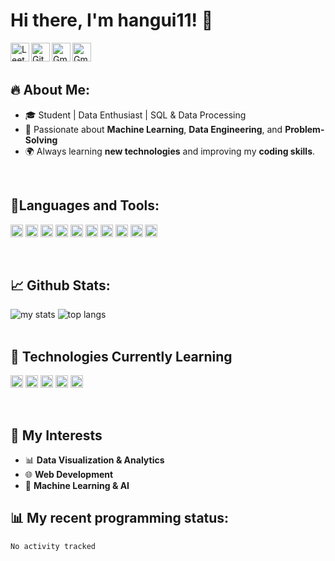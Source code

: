 <h1 align="left">Hi there, I'm hangui11! 👋</h1>


<p>
  <a href="https://leetcode.com/u/hangyao2002/">
    <img align="left" alt="Leetcode" width="30px" src="https://cdn.jsdelivr.net/npm/simple-icons@14.5.0/icons/leetcode.svg" />
  </a>

  <a href="https://github.com/hangui11">
    <img align="left" alt="Github" width="30px" src="https://cdn.jsdelivr.net/npm/simple-icons@14.5.0/icons/github.svg" />
  </a>

  <a href="https://mail.google.com/ ">
    <img align="left" alt="Gmail" width="30px" src="https://cdn.jsdelivr.net/npm/simple-icons@14.5.0/icons/gmail.svg" />
  </a>

  <a href="https://www.linkedin.com/in/hangui11/">
    <img align="left" alt="Gmail" width="30px" src="https://cdn.jsdelivr.net/npm/simple-icons@3.13.0/icons/linkedin.svg" />
  </a>
</p>



<br />
<br />



## 🔥 **About Me:**
- 🎓 Student | Data Enthusiast | SQL & Data Processing
- 🚀 Passionate about **Machine Learning**, **Data Engineering**, and **Problem-Solving**
- 🌍 Always learning **new technologies** and improving my **coding skills**. 


<br />

## 🚀**Languages and Tools:**  

<p>
  <code><img height="20" src="https://cdn.jsdelivr.net/npm/simple-icons@3.13.0/icons/c.svg"></code>
  <code><img height="20" src="https://cdn.jsdelivr.net/npm/simple-icons@3.13.0/icons/cplusplus.svg"></code>
  <code><img height="20" src="https://cdn.jsdelivr.net/npm/simple-icons@14.5.0/icons/python.svg"></code>
  <code><img height="20" src="https://cdn.jsdelivr.net/npm/simple-icons@3.13.0/icons/java.svg"></code>
  <code><img height="20" src="https://cdn.jsdelivr.net/npm/simple-icons@3.12.2/icons/html5.svg"></code>
  <code><img height="20" src="https://cdn.jsdelivr.net/npm/simple-icons@3.12.2/icons/css3.svg"></code>
  <code><img height="20" src="https://cdn.jsdelivr.net/npm/simple-icons@3.12.2/icons/javascript.svg"></code>
  <code><img height="20" src="https://cdn.jsdelivr.net/npm/simple-icons@3.12.2/icons/git.svg"></code>
  <code><img height="20" src="https://cdn.jsdelivr.net/npm/simple-icons@14.5.0/icons/postgresql.svg"></code>
  <code><img height="20" src="https://cdn.jsdelivr.net/npm/simple-icons@14.5.0/icons/jupyter.svg"></code>
</p>

<br />

## 📈 **Github Stats:**
<div>
  <img alt='my stats' src="https://github-readme-stats.vercel.app/api?username=hangui11&show_icons=true&theme=shadow_blue"/>
  <img alt='top langs' src='https://github-readme-stats.vercel.app/api/top-langs/?username=hangui11&layout=pie&theme=shadow_blue'/>
</div>

<br />

## 🌱 **Technologies Currently Learning**
<code><img height="20" src="https://cdn.jsdelivr.net/npm/simple-icons@14.5.0/icons/pytorch.svg"></code>
<code><img height="20" src="https://cdn.jsdelivr.net/npm/simple-icons@14.5.0/icons/scikitlearn.svg"></code>
<code><img height="20" src="https://cdn.jsdelivr.net/npm/simple-icons@3.12.2/icons/typescript.svg"></code>
<code><img height="20" src="https://cdn.jsdelivr.net/npm/simple-icons@14.5.0/icons/vuedotjs.svg"></code>
<code><img height="20" src="https://cdn.jsdelivr.net/npm/simple-icons@3.12.2/icons/react.svg"></code>

<br />

## 🔭 **My Interests**
- 📊 **Data Visualization & Analytics**
- 🌐 **Web Development**
- 🤖 **Machine Learning & AI**


## 📊 **My recent programming status:**

```txt
No activity tracked
```